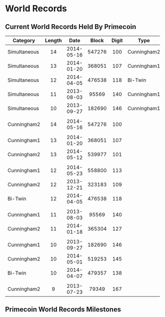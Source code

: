 <!-- TITLE: Current World Records -->
<!-- SUBTITLE: A quick summary of Current World Records -->

# World Records
## Current World Records Held By Primecoin
Category | Length | Date | Block | Digit | Type
 --- |:---:|:---:|:---:|:---:| ---
Simultaneous | 14 | 2014-05-16 | 547276 | 100 | Cunningham2
Simultaneous | 13 | 2014-01-20 | 368051 | 107 | Cunningham1
Simultaneous | 12 | 2014-04-05 | 476538 | 118 | Bi-Twin
Simultaneous | 11 | 2013-08-03 | 95569 | 140 | Cunningham1
Simultaneous | 10 | 2013-09-27 | 182690 | 146 | Cunningham1
  |  |  |  |  | 
Cunningham2 | 14 | 2014-05-16 | 547276 | 100 | 
  |  |  |  |  | 
Cunningham1 | 13 | 2014-01-20 | 368051 | 107 | 
Cunningham2 | 13 | 2014-05-12 | 539977 | 101 | 
  |  |  |  |  | 
Cunningham1 | 12 | 2014-05-23 | 558800 | 113
Cunningham2 | 12 | 2013-12-21 | 323183 | 109
Bi-Twin | 12 | 2014-04-05 | 476538 | 118
  |  |  |  |  | 
Cunningham1 | 11 | 2013-08-03 | 95569 | 140
Cunningham2 | 11 | 2014-01-18 | 365304 | 127
  |  |  |  |  | 
Cunningham1 | 10 | 2013-09-27 | 182690 | 146
Cunningham2 | 10 | 2014-05-01 | 519253 | 145
Bi-Twin | 10 | 2014-04-07 | 479357 | 138
  |  |  |  |  | 
Cunningham2 | 9 | 2013-07-23 | 79349 | 167
## Primecoin World Records Milestones